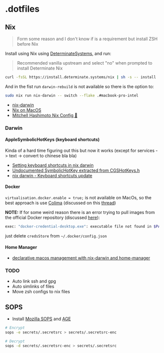 # .dotfiles

## Nix

> Form some reason and I don't know if is a requirement but install ZSH before Nix

Install using Nix using [DeterminateSystems](https://github.com/DeterminateSystems/nix-installer), and run:

> Recommended vanilla upstream and select "no" when prompted to install Determinate Nix

```bash
curl -fsSL https://install.determinate.systems/nix | sh -s -- install
```

And in the fist run `darwin-rebuild` is not available so there is the option to:

```bash
sudo nix run nix-darwin -- switch --flake .#macbook-pro-intel
```

- [nix-darwin](https://github.com/nix-darwin/nix-darwin)
- [Nix on MacOS](https://nixcademy.com/posts/nix-on-macos)
- [Mitchell Hashimoto Nix Config 🗿](https://github.com/mitchellh/nixos-config)

### Darwin

#### AppleSymbolicHotKeys (keyboard shortcuts)

Kinda of a hard time figuring out this but now it works (except for services -> text -> convert to chinese bla bla)

- [Setting keyboard shortcuts in nix darwin](https://www.reddit.com/r/NixOS/comments/17n3tcn/setting_keyboard_shortcuts_in_nix_darwin)
- [Undocumented SymbolicHotKey extracted from CGSHotKeys.h](https://gist.github.com/mkhl/455002#file-ctrl-f1-c-L12)
- [nix darwin - Keyboard shortcuts update](https://github.com/nix-darwin/nix-darwin/pull/699/files)

#### Docker

`virtualisation.docker.enable = true;` is not available on MacOs, so the best approach is use [Colima](https://github.com/abiosoft/colima)
(discussed on this [thread](https://github.com/NixOS/nixpkgs/issues/47201#issuecomment-2041162985))

**NOTE:** If for some weird reason there is an error trying to pull images from the official Docker repository (discussed [here](https://stackoverflow.com/questions/65896681/exec-docker-credential-desktop-exe-executable-file-not-found-in-path)):

```bash
exec: "docker-credential-desktop.exe": executable file not found in $PATH
```

just delete `credsStore` from `~/.docker/config.json`

#### Home Manager

- [declarative macos management with nix-darwin and home-manager](https://carlosvaz.com/posts/declarative-macos-management-with-nix-darwin-and-home-manager)

### TODO

- Auto link ssh and gpg
- Auto simlinks of files
- Move zsh configs to nix files

## SOPS

- Install [Mozilla SOPS](https://github.com/getsops/sops) and [AGE](https://github.com/FiloSottile/age)

```bash
# Encrypt
sops -e secrets/.secretsrc > secrets/.secretsrc-enc

# Decrypt
sops -d secrets/.secretsrc-enc > secrets/.secretsrc
```
